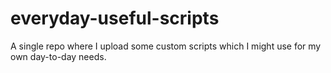 # everyday-useful-scripts
A single repo where I upload some custom scripts which I might use for my own day-to-day needs.
